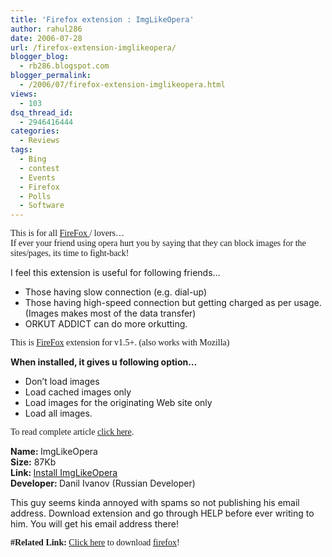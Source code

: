 ```yaml
---
title: 'Firefox extension : ImgLikeOpera'
author: rahul286
date: 2006-07-28
url: /firefox-extension-imglikeopera/
blogger_blog:
  - rb286.blogspot.com
blogger_permalink:
  - /2006/07/firefox-extension-imglikeopera.html
views:
  - 103
dsq_thread_id:
  - 2946416444
categories:
  - Reviews
tags:
  - Bing
  - contest
  - Events
  - Firefox
  - Polls
  - Software
---
```

<p style="font-family: georgia">
  <span style="font-size: 100%">This is for all <a href="http://www.spreadfirefox.com/node&id=199011&t=1" onclick="_gaq.push(['_trackEvent', 'outbound-article', 'http://www.spreadfirefox.com/node&id=199011&t=1', 'FireFox ']);" >FireFox </a>/ lovers&#8230;<br /> If ever your friend using opera hurt you by saying that they can block images for the sites/pages, its time to fight-back!</span>
</p>

I feel this extension is useful for following friends&#8230;

  * <span style="font-size: 100%">Those having slow connection (e.g. dial-up)</span>
  * Those having high-speed connection but getting charged as per usage. (Images makes most of the data transfer)
  * ORKUT ADDICT can do more orkutting.

<p style="font-family: georgia">
  <span style="font-size: 100%">This is <a href="%20Orkut,%20FireFox,%20GreaseMonkey,%20User%20Scripts">FireFox</a> extension for v1.5+. (also works with Mozilla)</span>
</p>

<span style="font-weight: bold">When installed, it gives u following option&#8230;</span>

  * <span style="font-size: 100%">Don&#8217;t load images</span>
  * Load cached images only
  * Load images for the originating Web site only
  * Load all images.

<p style="font-family: georgia">
  <span style="font-size: 100%">To read complete article <a href="https://addons.mozilla.org/firefox/1672/" onclick="_gaq.push(['_trackEvent', 'outbound-article', 'https://addons.mozilla.org/firefox/1672/', 'click here']);" target="_blank">click here</a>.</span>
</p>

<span style="font-size: 100%"><strong>Name: </strong></span>ImgLikeOpera<span style="font-size: 100%"><strong><br /> Size:</strong></span> 87Kb<span style="font-size: 100%"><strong><br /> Link: </strong></span><a href="https://addons.mozilla.org/en-US/firefox/downloads/file/6957/imglikeopera-0.6.15-fx.xpi" onclick="_gaq.push(['_trackEvent', 'outbound-article', 'https://addons.mozilla.org/en-US/firefox/downloads/file/6957/imglikeopera-0.6.15-fx.xpi', 'Install ImgLikeOpera']);" target="_blank">Install ImgLikeOpera</a>  
<span style="font-size: 100%"><strong>Developer: </strong></span>Danil Ivanov (Russian Developer)<span style="font-size: 100%"><strong><br /> </strong></span>

This guy seems kinda annoyed with spams so not publishing his email address. Download extension and <span style="font-size: 100%">go through HELP before ever writing to him. You will get his email address there!</span>

<p style="font-family: georgia">
  <span style="font-size: 100%"><span style="font-weight: bold">#Related Link: </span><a href="http://www.spreadfirefox.com/node&id=199011&t=1" onclick="_gaq.push(['_trackEvent', 'outbound-article', 'http://www.spreadfirefox.com/node&id=199011&t=1', 'Click here']);" >Click here</a> to download <a href="http://www.spreadfirefox.com/node&id=199011&t=1" onclick="_gaq.push(['_trackEvent', 'outbound-article', 'http://www.spreadfirefox.com/node&id=199011&t=1', 'firefox']);" >firefox</a>!<br /> </span>
</p>

